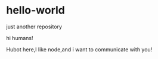 # hello-world
just another repository

hi humans!

Hubot here,I like node,and i want to communicate with you!
